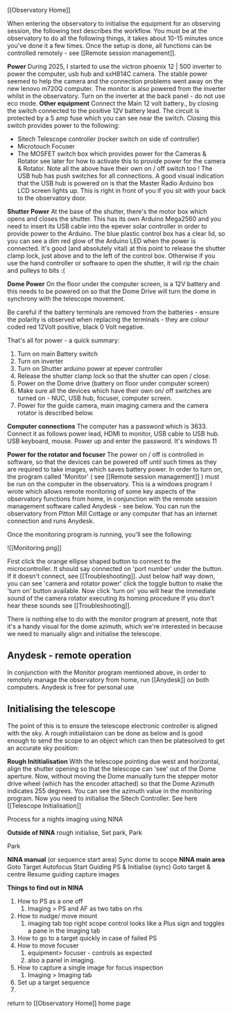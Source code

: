 [[Observatory Home]]

When entering the observatory to initialise the equipment for an observing session, the following text describes the workflow. You must be at the observatory to do all the following things, it takes about 10-15 minutes once you've done it a few times. Once the setup is done, all functions can be controlled remotely - see [[Remote session management]].

**Power**
During 2025, I started to use the victron phoenix 12 | 500 inverter to power the computer, usb hub and sxH814C camera. The stable power seemed to help the camera and the connection problems went away on the new lenovo m720Q computer. The monitor is also powered from the inverter whilst in the observatory. Turn on the inverter at the back panel - do not use eco mode.
**Other equipment**
Connect the Main 12 volt battery., by closing the switch connected to the positive 12V battery lead. The circuit is protected by a 5 amp fuse which you can see near the switch. Closing this switch provides power to the following:
 
- Sitech Telescope controller (rocker switch on side of controller)
- Microtouch Focuser
- The MOSFET switch box which provides power for the Cameras & Rotator see later for how to activate this to provide power for the camera & Rotator.
Note all the above have their own on / off switch too !
The USB hub has  push switches for all connections. A good visual indication that the USB  hub is powered on is that the Master Radio Arduino box LCD screen lights up. This is right in front of you if you sit with your back to the observatory door.

**Shutter Power**
At the base of the shutter, there's the motor box which opens and closes the shutter. This has its own Arduino Mega2560 and you need to insert its USB cable into the epever solar controller in order to provide power to the Arduino. The blue plastic control box has a clear lid, so you can see a dim red glow of the Arduino LED when the power is connected. It's good (and absolutely vital) at this point to release the shutter clamp lock, just above and to the left of the control box. Otherwise if you use the hand controller or software to open the shutter, it will rip the chain and pulleys to bits :(

**Dome Power**
On the floor under the computer screen, is a 12V battery and this needs to be powered on so that the Dome Drive will turn the dome in synchrony with the telescope movement.

Be careful if the battery terminals are removed from the batteries - ensure the polarity is observed when replacing the terminals - they are colour coded red 12Volt positive, black 0 Volt negative.

That's all for power - a quick summary:
1. Turn on main Battery switch
2. Turn on inverter
3. Turn on Shutter arduino power at epever controller
4. Release the shutter clamp lock so that the shutter can open / close.
5. Power on the Dome drive (battery on floor under computer screen)
6. Make sure all the devices which have their own on/ off switches are turned on - NUC, USB hub, focuser, computer screen.
7. Power for the guide camera, main imaging camera and the camera rotator is described below.

**Computer connections**
The computer has a password which is 3633. Connect it as follows power lead, HDMI to monitor, USB cable to USB hub. USB keyboard, mouse. Power up and enter the password. It's windows 11

**Power for the rotator and focuser**
The power on / off is controlled in software, so that the devices can be powered off until such times as they are required to take images, which saves battery power. 
In order to turn on, the program called 'Monitor' ( see [[Remote session management]] ) must be run on the computer in the observatory. This is a windows program I wrote which allows remote monitoring of some key aspects of the observatory functions from home, in conjunction with the remote session management software called Anydesk - see below. You can run the observatory from Pitton Mill Cottage or any computer that has an internet connection and runs Anydesk.

Once the monitoring program is running, you'll see the following:

![[Monitoring.png]]

First click the orange ellipse shaped button to connect to the microcontroller. It should say connected on 'port number' under the button. If it doesn't connect, see [[Troubleshooting]].
Just below half way down, you can see 'camera and rotator power' click the toggle button to make the 'turn on' button available. Now click 'turn on'  you will hear the immediate sound of the camera rotator executing its homing procedure  If you don't hear these sounds see [[Troubleshooting]].

There is nothing else to do with the monitor program at present, note that it's a handy visual for the dome azimuth, which we're interested in because we need to manually align and initialise the telescope. 

## Anydesk - remote operation
In conjunction with the Monitor program mentioned above, in order to remotely manage the observatory from home, run [[Anydesk]] on both computers. Anydesk is free for personal use

## Initialising the telescope
The point of this is to ensure the telescope electronic controller is aligned with the sky. A rough initialistaion can be done as below and is good enough to send the scope to an object which can then be platesolved to get an accurate sky position:

**Rough Inititialisation**
With the telescope pointing due west and horizontal, align the shutter opening so that the telescope can 'see' out of the Dome aperture. Now, without moving the Dome manually turn the stepper motor drive wheel (which has the encoder attached) so that the Dome Azimuth indicates 255 degrees. You can see the azimuth value in the monitoring program. Now you need to initialise the Sitech Controller. See here  [[Telescope Initialisation]]

Process for a nights imaging using NINA

**Outside of NINA**
rough initialise, Set park, Park

Park

**NINA manual** (or sequence start area)
Sync dome to scope
**NINA main area**
Goto Target
Autofocus
Start Guiding
PS & Initialise (sync)
Goto target & centre
Resume guiding
capture images

**Things to find out in NINA**
1. How to PS as a one off 
	1. Imaging > PS and AF as two tabs on rhs
2. How to nudge/ move mount
	1. imaging tab top right scope control looks like a Plus sign and toggles a pane in the imaging tab
3. How to go to a target quickly in case of failed PS
4. How to move focuser 
	1. equipment> focuser - controls as expected 
	2. also a panel in imaging.
5. How to capture a single image for focus inspection
	1. Imaging > Imaging tab
6. Set up a target sequence
7. 


return to [[Observatory Home]] home page
